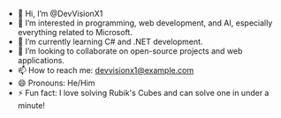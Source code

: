 - 👋 Hi, I’m @DevVisionX1
- 👀 I’m interested in programming, web development, and AI, especially everything related to Microsoft.
- 🌱 I’m currently learning C# and .NET development.
- 💞️ I’m looking to collaborate on open-source projects and web applications.
- 📫 How to reach me: devvisionx1@example.com
- 😄 Pronouns: He/Him
- ⚡ Fun fact: I love solving Rubik's Cubes and can solve one in under a minute!


<!---
DevVisionX1/DevVisionX1 is a ✨ special ✨ repository because its `README.md` (this file) appears on your GitHub profile.
You can click the Preview link to take a look at your changes.
--->
